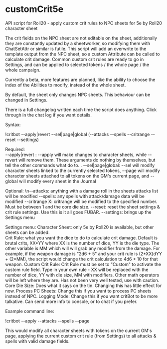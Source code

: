 # customCrit5e
API script for Roll20 - apply custom crit rules to NPC sheets for 5e by Roll20 character sheet

The crit fields on the NPC sheet are not editable on the sheet, additionally they are constantly updated by a sheetworker,
so modifying them with ChatSetAttr or similar is futile. This script will add an overwrite to the template output from the
NPC sheet, so a custom Attribute can be called to calculate crit damage.
Common custom crit rules are ready to go in Settings, and can be applied to selected tokens / the whole page / the whole
campaign.

Currently a beta, more features are planned, like the ability to choose the index of the Abilities to modify, instead of
the whole sheet.

By default, the sheet only changes NPC sheets. This behaviour can be changed in Settings.

There is a full changelog written each time the script does anything. Click through in the chat log if you want details.

Syntax:

!critbot --apply|revert --sel|page|global (--attacks --spells --critrange --reset --settings)

Required:  
	--apply|revert : --apply will make changes to character sheets, while --revert will remove them. These arguments 
		do nothing by themselves, but tell the other commands what do to.
.
	--sel|page|global: --sel will modify character sheets linked to the currently selected tokens, --page will modify
		character sheets attached to all tokens on the GM's current page, and --global will modify every sheet
		in the Journal
		
Optional:
\n--attacks:	anything with a damage roll in the sheets attacks list will be modified
--spells:	any spells with attack/damage data will be modified
--critrange X:	critrange will be modified to the specified number. Must be between 1 and the core die size.
--reset:	reset the sheet settings & crit rule settings. Use this is it all goes FUBAR.
	--settings:	brings up the Settings menu
	
Settings menu:
	Character Sheet:	only 5e by Roll20 is available, but other sheets can be added.  
	Crit Rule:		what you want the dice to do to calculate crit damage. Default is brutal crits,
				XX\*YY where XX is the number of dice, YY is the die type. The other variable is
				MM which will will grab any modifier from the damage. For example, if the weapon
				damage is "2d6 + 5" and your crit rule is (2\*XX)dYY + (2\*MM), the script would
				change the crit calculation to 4d6 + 10 for that weapon.
	Custom Crit Rule:	Crit Rule must be set to "Custom" to activate the custom rule field. Type in your
				own rule - XX will be replaced with the number of dice, YY with die size, MM with 
				modifiers. Other math operators will be left where they are. Has not been very
				well tested, use with caution.
	Core Die Size:		Does what it says on the tin. Changing this has little effect for now.
	Process PC Sheets:	Change this if you want to process PC sheets instead of NPC.
	Logging Mode:		Change this if you want critBot to be more talkative. Can send more info to console,
				or to chat if you prefer.
				
Example command line:

!critbot --apply --attacks --spells --page

This would modify all character sheets with tokens on the current GM's page, applying the current custom crit rule
(from Settings) to all attacks & spells with valid damage fields.
